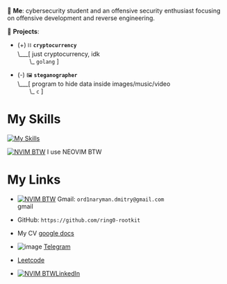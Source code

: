 💬 **Me**: cybersecurity student and an offensive security enthusiast focusing on offensive development and reverse engineering.

🌱 **Projects**:

- (+) `⛓️` **`cryptocurrency`**<br>
\\___[ just cryptocurrency, idk<br>
&nbsp;&nbsp;&nbsp;&nbsp;&nbsp;&nbsp;&nbsp;\\\_ `golang` ]

- (-) `🖼️` **`steganographer`**<br>
\\___[ program to hide data inside images/music/video<br>
&nbsp;&nbsp;&nbsp;&nbsp;&nbsp;&nbsp;&nbsp;\\\_ `c` ]

# My Skills
[![My Skills](https://skillicons.dev/icons?i=bash,c,cpp,go,neovim,vim,linux)](https://skillicons.dev)

[![NVIM BTW](https://skillicons.dev/icons?i=neovim)](https://skillicons.dev) I use NEOVIM BTW

# My Links

* [![NVIM BTW](https://skillicons.dev/icons?i=neovim)](https://skillicons.dev) Gmail: `ord1naryman.dmitry@gmail.com`  
gmail
* GitHub: `https://github.com/ring0-rootkit`
* My CV [google docs](https://docs.google.com/document/d/1aAGMqglEGZCVxPkagxD3X-CBwryW7sAkuv0WoM2V6gA/edit?usp=sharing)

* ![image](https://github.com/ring0-rootkit/ring0-rootkit/assets/111735837/db6a4a53-9d2b-488b-9631-a6e730c6ba88)
[Telegram](https://t.me/ring0_rootkit)

* [Leetcode](https://leetcode.com/0rd1naryman/)

* [![NVIM BTW](https://skillicons.dev/icons?i=linkedin)](https://skillicons.dev)[LinkedIn](https://www.linkedin.com/in/dmitry-dubina-96476a26b)  

